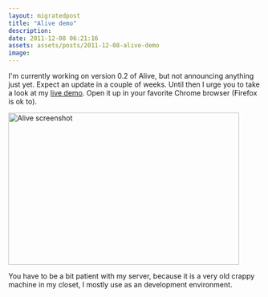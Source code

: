 ```yaml
---
layout: migratedpost
title: "Alive demo"
description:
date: 2011-12-08 06:21:16
assets: assets/posts/2011-12-08-alive-demo
image: 
---
```


<p>I'm currently working on version 0.2 of Alive, but not announcing anything just yet. Expect an update in a couple of weeks. Until then I urge you to take a look at my <a href="http://alive.litemedia.se/Alive.axd/">live demo</a>. Open it up in your favorite Chrome browser (Firefox is ok to).</p>
<p><a href="http://alive.litemedia.se/Alive.axd/"><img src="http://litemedia.info/media/Default/BlogPost/blog/alive-screenshot.png" alt="Alive screenshot" width="460" height="303" /></a></p>
<p>You have to be a bit patient with my server, because it is a very old crappy machine in my closet, I mostly use as an development environment.</p>
